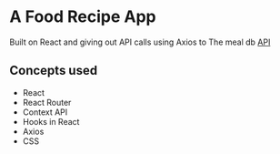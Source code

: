 # A Food Recipe App
Built on React and giving out API calls using Axios to The meal db [API](https://www.themealdb.com/api.php)

## Concepts used
- React
- React Router
- Context API
- Hooks in React
- Axios
- CSS
